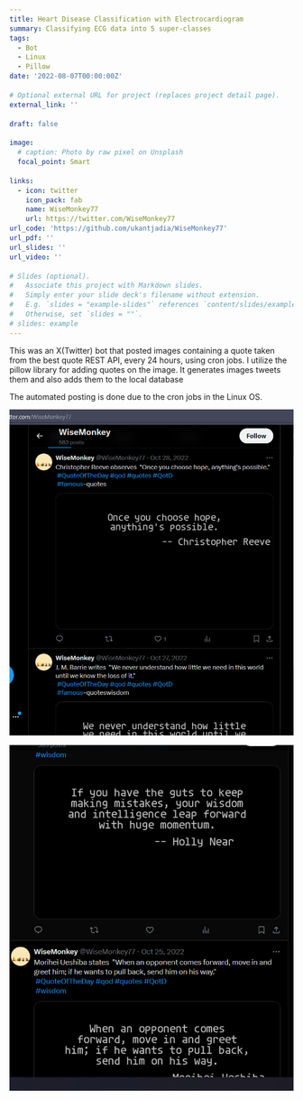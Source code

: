 ```yaml
---
title: Heart Disease Classification with Electrocardiogram
summary: Classifying ECG data into 5 super-classes 
tags:
  - Bot
  - Linux
  - Pillow
date: '2022-08-07T00:00:00Z'

# Optional external URL for project (replaces project detail page).
external_link: ''

draft: false

image:
  # caption: Photo by raw pixel on Unsplash
  focal_point: Smart

links:
  - icon: twitter
    icon_pack: fab
    name: WiseMonkey77
    url: https://twitter.com/WiseMonkey77
url_code: 'https://github.com/ukantjadia/WiseMonkey77'
url_pdf: ''
url_slides: ''
url_video: ''

# Slides (optional).
#   Associate this project with Markdown slides.
#   Simply enter your slide deck's filename without extension.
#   E.g. `slides = "example-slides"` references `content/slides/example-slides.md`.
#   Otherwise, set `slides = ""`.
# slides: example
---
```



This was an X(Twitter) bot that posted images containing a quote taken from the best quote REST API, every 24 hours, using cron jobs. I utilize the pillow library for adding quotes on the image. It generates images tweets them and also adds them to the local database

The automated posting is done due to the cron jobs in the Linux OS.


![1710056367827](image/index/1710056367827.png)

![1710056397878](image/index/1710056397878.png)
